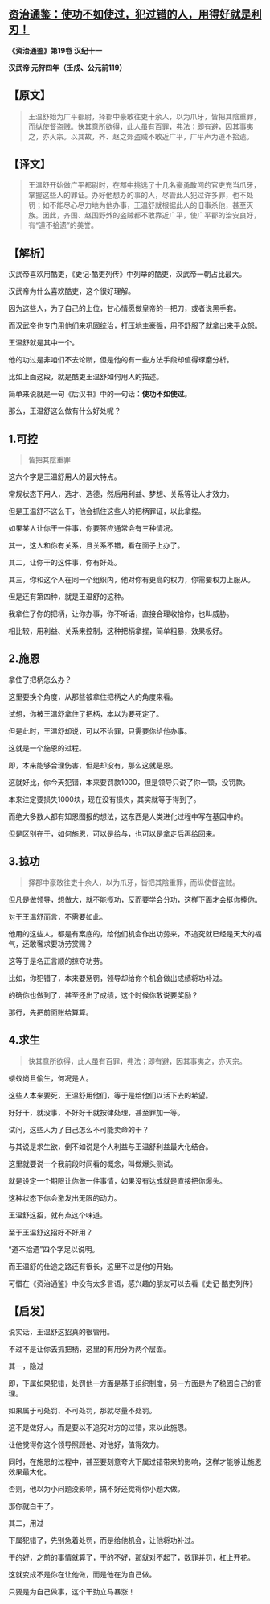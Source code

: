 ## [资治通鉴：使功不如使过，犯过错的人，用得好就是利刃！](https://zhuanlan.zhihu.com/p/306601095)

 

**《资治通鉴》第19卷 汉纪十一**

**汉武帝 元狩四年（壬戍、公元前119）**

## 【原文】

> 王温舒始为广平都尉，择郡中豪敢往吏十余人，以为爪牙，皆把其陰重罪，而纵使督盗贼。快其意所欲得，此人虽有百罪，弗法；即有避，因其事夷之，亦灭宗。以其故，齐、赵之郊盗贼不敢近广平，广平声为道不拾遗。

## 【译文】

> 王温舒开始做广平都尉时，在郡中挑选了十几名豪勇敢闯的官吏充当爪牙，掌握这些人的罪证。办好他想办的事的人，尽管此人犯过许多罪，也不处罚；如不能尽心尽力地为他办事，王温舒就根据此人的旧事杀他，甚至灭族。因此，齐国、赵国野外的盗贼都不敢靠近广平，使广平郡的治安良好，有“道不拾遗”的美誉。

## 【解析】

汉武帝喜欢用酷吏，《史记·酷吏列传》中列举的酷吏，汉武帝一朝占比最大。

汉武帝为什么喜欢酷吏，这个很好理解。

因为这些人，为了自己的上位，甘心情愿做皇帝的一把刀，或者说黑手套。

而汉武帝也专门用他们来巩固统治，打压地主豪强，用不舒服了就拿出来平众怒。

王温舒就是其中一个。

他的功过是非咱们不去论断，但是他的有一些方法手段却值得琢磨分析。

比如上面这段，就是酷吏王温舒如何用人的描述。

简单来说就是一句《后汉书》中的一句话：**使功不如使过**。

那么，王温舒这么做有什么好处呢？

## 1.可控

> 皆把其陰重罪

这六个字是王温舒用人的最大特点。

常规状态下用人，选才、选德，然后用利益、梦想、关系等让人才效力。

但是王温舒不这么干，他会抓住这些人的把柄罪证，以此拿捏。

如果某人让你干一件事，你要答应通常会有三种情况。

其一，这人和你有关系，且关系不错，看在面子上办了。

其二，让你干的这件事，你有好处。

其三，你和这个人在同一个组织内，他对你有更高的权力，你需要权力上服从。

但是还有第四种，就是王温舒的这种。

我拿住了你的把柄，让你办事，你不听话，直接合理收拾你，也叫威胁。

相比较，用利益、关系来控制，这种把柄拿捏，简单粗暴，效果极好。

## 2.施恩

拿住了把柄怎么办？

这里要换个角度，从那些被拿住把柄之人的角度来看。

试想，你被王温舒拿住了把柄，本以为要死定了。

但是此时，王温舒却说，可以不治罪，只需要你给他办事。

这就是一个施恩的过程。

即，本来能够合理伤害，但是却没有，那么这就是恩。

这就好比，你今天犯错，本来要罚款1000，但是领导只说了你一顿，没罚款。

本来注定要损失1000块，现在没有损失，其实就等于得到了。

而绝大多数人都有知恩图报的想法，这东西是人类进化过程中写在基因中的。

但是区别在于，如何施恩，可以是给与，也可以是拿走后再给回来。

## 3.掠功

> 择郡中豪敢往吏十余人，以为爪牙，皆把其陰重罪，而纵使督盗贼。

但凡是做领导，想做大，就不能揽功，反而要学会分功，这样下面才会挺你捧你。

对于王温舒而言，不需要如此。

他用的这些人，都是有案底的，给他们机会作出功劳来，不追究就已经是天大的福气，还敢奢求要功劳赏赐？

这等于是名正言顺的掠夺功劳。

比如，你犯错了，本来要惩罚，领导却给你个机会做出成绩将功补过。

的确你也做到了，甚至还出了成绩，这个时候你敢说要奖励？

那行，先把前面账给算算。

## 4.求生

> 快其意所欲得，此人虽有百罪，弗法；即有避，因其事夷之，亦灭宗。

蝼蚁尚且偷生，何况是人。

这些人本来要死，王温舒用他们，等于是给他们以活下去的希望。

好好干，就没事，不好好干就按律处理，甚至罪加一等。

试问，这些人为了自己怎么不可能卖命的干？

与其说是求生欲，倒不如说是个人利益与王温舒利益最大化结合。

这里就要说一个我前段时间看的概念，叫做爆头测试。

就是设定一个期限让你做一件事情，如果没有达成就是直接把你爆头。

这种状态下你会激发出无限的动力。

王温舒这招，就有点这个味道。

至于王温舒这招好不好用？

“道不拾遗”四个字足以说明。

而王温舒的仕途之路还有很长，这里不过是他的开始。

可惜在《资治通鉴》中没有太多言语，感兴趣的朋友可以去看《史记·酷吏列传》

## 【启发】

说实话，王温舒这招真的很管用。

不过不是让你去抓把柄，这里的有用分为两个层面。

其一，隐过

即，下属如果犯错，处罚他一方面是基于组织制度，另一方面是为了稳固自己的管理。

如果属于可处罚、不可处罚，那就尽量不处罚。

这不是做好人，而是要以不追究对方的过错，来以此施恩。

让他觉得你这个领导照顾他、对他好，值得效力。

同时，在施恩的过程中，甚至要刻意夸大下属过错带来的影响，这样才能够让施恩效果最大化。

否则，他以为小问题没影响，搞不好还觉得你小题大做。

那你就白干了。

其二，用过

下属犯错了，先别急着处罚，而是给他机会，让他将功补过。

干的好，之前的事情就算了，干的不好，那就对不起了，数罪并罚，杠上开花。

这就变成不是你在让他做，而是他在为自己做。

只要是为自己做事，这个干劲立马暴涨！